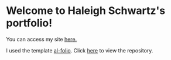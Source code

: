 # Welcome to Haleigh Schwartz's portfolio!

You can access my site [here.](https://schwartzh2017.github.io/schwartzh2017/)

I used the template [al-folio](https://alshedivat.github.io/al-folio/). Click [here](https://github.com/alshedivat/al-folio) to view the repository.
